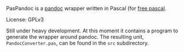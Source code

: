 PasPandoc is a [pandoc](http://pandoc.org) wrapper written in Pascal (for
[free pascal](https://www.freepascal.org/).

License: GPLv3

Still under heavy development. At this moment it contains a program to
generate the wrapper around pandoc. The resulting unit, `PandocConverter.pas`,
can be found in the `src` subdirectory.

